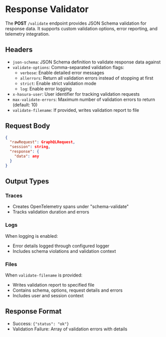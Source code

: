 # Response Validator

The **POST** `/validate` endpoint provides JSON Schema validation for response data. It supports custom validation options, error reporting, and telemetry integration.

## Headers

- `json-schema`: JSON Schema definition to validate response data against
- `validate-options`: Comma-separated validation flags:
    - `verbose`: Enable detailed error messages
    - `allerrors`: Return all validation errors instead of stopping at first
    - `strict`: Enable strict validation mode
    - `log`: Enable error logging
- `x-hasura-user`: User identifier for tracking validation requests
- `max-validate-errors`: Maximum number of validation errors to return (default: 10)
- `validate-filename`: If provided, writes validation report to file

## Request Body
```json
{
  "rawRequest": GraphQLRequest,
  "session": string,
  "response": {
    "data": any
  }
}
```

## Output Types

### Traces
- Creates OpenTelemetry spans under "schema-validate"
- Tracks validation duration and errors

### Logs
When logging is enabled:
- Error details logged through configured logger
- Includes schema violations and validation context

### Files
When `validate-filename` is provided:
- Writes validation report to specified file
- Contains schema, options, request details and errors
- Includes user and session context

## Response Format
- Success: `{"status": "ok"}`
- Validation Failure: Array of validation errors with details